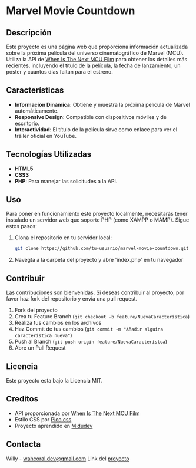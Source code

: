 # Marvel Movie Countdown

## Descripción
Este proyecto es una página web que proporciona información actualizada sobre la próxima película del universo cinematográfico de Marvel (MCU). Utiliza la API de [When Is The Next MCU Film](https://dev.whenisthenextmcufilm.com/api) para obtener los detalles más recientes, incluyendo el título de la película, la fecha de lanzamiento, un póster y cuántos días faltan para el estreno.

## Características
- **Información Dinámica**: Obtiene y muestra la próxima película de Marvel automáticamente.
- **Responsive Design**: Compatible con dispositivos móviles y de escritorio.
- **Interactividad**: El título de la película sirve como enlace para ver el tráiler oficial en YouTube.

## Tecnologías Utilizadas
- **HTML5**
- **CSS3**
- **PHP**: Para manejar las solicitudes a la API.

## Uso
Para poner en funcionamiento este proyecto localmente, necesitarás tener instalado un servidor web que soporte PHP (como XAMPP o MAMP). Sigue estos pasos:

1. Clona el repositorio en tu servidor local:
   ```bash
   git clone https://github.com/tu-usuario/marvel-movie-countdown.git

2. Navegta a la carpeta del proyecto y abre 'index.php' en tu navegador

## Contribuir
Las contribuciones son bienvenidas. Si deseas contribuir al proyecto, por favor haz fork del repositorio y envía una pull request.

1. Fork del proyecto
2. Crea tu Feature Branch (`git checkout -b feature/NuevaCaracterística`)
3. Realiza tus cambios en los archivos
4. Haz Commit de tus cambios (`git commit -m "Añadir alguina característica nueva"`)
5. Push al Branch (`git push origin feature/NuevaCaracterístca`)
6. Abre un Pull Request

## Licencia
Este proyecto esta bajo la Licencia MIT.

## Creditos
- API proporcionada por [When Is The Next MCU Film](https://dev.whenisthenextmcufilm.com/api)
- Estilo CSS por [Pico.css](https://picocss.com/)
- Proyecto aprendido en [Midudev](https://www.youtube.com/watch?v=BcGAPkjt_IE&t=4384s&ab_channel=midulive)

## Contacta 
Willy - [wahcoral.dev@gmail.com](wahcoral.dev@gmail.com)
Link del [proyecto](https://github.com/SrWilly19/proyecto-php)
